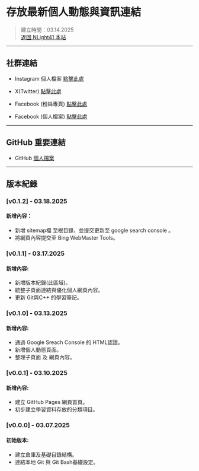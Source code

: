 # 存放最新個人動態與資訊連結  
> 建立時間：03.14.2025  
> [返回 NLight41 本站](https://nlight41.github.io/NLight41_LearningRepo/)  
---
## 社群連結  
  
- Instagram 個人檔案 [點擊此處](https://www.instagram.com/nlight_art.0410?igsh=MXUwNmtzYzAyc2N5NA%3D%3D&utm_source=qr)  
  
- X(Twitter) [點擊此處](https://x.com/nlight41?s=21&t=6YXR5RkSiCKSdAWCuqknow)  
  
- Facebook (粉絲專頁) [點擊此處](https://www.facebook.com/profile.php?id=100083596751475)  
  
- Facebook (個人檔案) [點擊此處](https://www.facebook.com/profile.php?id=100081201527760)  
  
---
## GitHub 重要連結  
  
- GitHub [個人檔案](https://github.com/NLight41)  
  
---
## 版本紀錄  

### [v0.1.2] - 03.18.2025
#### 新增內容：
- 新增 sitemap檔 至根目錄，並提交更新至 google search console 。
- 將網頁內容提交至 Bing WebMaster Tools。
  
### [v0.1.1] - 03.17.2025  
#### 新增內容:  
- 新增版本紀錄(此區域)。
- 統整子頁面連結與優化個人網頁內容。
- 更新 Git與C++ 的學習筆記。
  
### [v0.1.0] - 03.13.2025  
#### 新增內容:  
- 通過 Google Sreach Console 的 HTML認證。  
- 新增個人動態頁面。  
- 整理子頁面 及 網頁內容。  
  
### [v0.0.1] - 03.10.2025  
#### 新增內容:  
- 建立 GitHub Pages 網頁首頁。  
- 初步建立學習資料存放的分類項目。  
  
### [v0.0.0] - 03.07.2025  
#### 初始版本:  
- 建立倉庫及基礎目錄結構。  
- 連結本地 Git 與 Git Bash基礎設定。  
